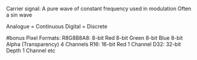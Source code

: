 Carrier signal:
	A pure wave of constant frequency used in modulation
	Often a sin wave

Analogue = Continuous
Digital = Discrete

#bonus 
Pixel Formats:
	R8G8B8A8:
		8-bit Red
		8-bit Green
		8-bit Blue
		8-bit Alpha (Transparency)
		4 Channels
	R16:
		16-bit Red
		1 Channel
	D32:
		32-bit Depth
		1 Channel
	etc